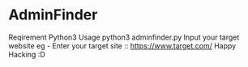 # AdminFinder
  Reqirement Python3  Usage python3 adminfinder.py  Input your target website eg - Enter your target site :: https://www.target.com/  Happy Hacking :D
